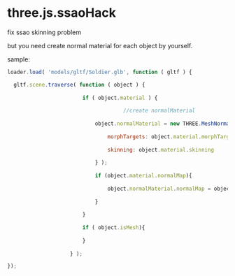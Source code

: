 # three.js.ssaoHack
fix ssao skinning problem

but you need create normal material for each object by yourself.

sample:
```javascript
loader.load( 'models/gltf/Soldier.glb', function ( gltf ) {

  gltf.scene.traverse( function ( object ) {
  
						if ( object.material ) {
            
             						 //create normalMaterial
              
							object.normalMaterial = new THREE.MeshNormalMaterial( {
              
								morphTargets: object.material.morphTargets,
                
								skinning: object.material.skinning
                
							} );
              
							if (object.material.normalMap){
              
								object.normalMaterial.normalMap = object.material.normalMap;
                
							}
              
						}
            
						if ( object.isMesh){
							
						}
            
					} );

});
```
